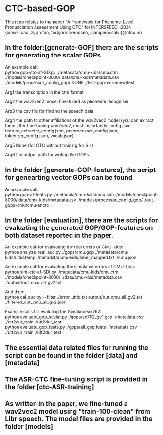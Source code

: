 # CTC-based-GOP
This repo relates to the paper "A Framework for Phoneme-Level Pronunciation Assessment Using CTC" for INTERSPEECH2024 <br />
{xinwei.cao, zijian.fan, torbjorn.svendsen, giampiero.salvi}@ntnu.no

## In the folder:[generate-GOP] there are the scripts for generating the scalar GOPs
An example call: <br />
python gop-ctc-af-SD.py ./metadata/cmu-kids/cmu.ctm ./models/checkpoint-8000/  data/cmu-kids/metadata.csv ./models/processor_config_gop/ NONE ./test-gop-normnew/test

Arg1  the transcription in the ctm format

Arg2  the wav2vec2 model fine-tuned as phoneme recogniser

Arg3  the csv file for finding the speech data

Arg4  the path to other affiliations of the wav2vec2 model (you can extract them after fine-tuning wav2vec2, most importantly config.json,  feature_extractor_config.json,  preprocessor_config.json,  tokenizer_config.json,  vocab.json)

Arg5  None (for CTC without training for SIL)

Arg6  the output path for writing the GOPs

## In the folder [generate-GOP-features], the script for genearting vector GOPs can be found
An example call: <br />
python gop-af-feats.py ./metadata/cmu-kids/cmu.ctm ./models/checkpoint-8000/ data/cmu-kids/metadata.csv ./models/processor_config_gop/ ./out-gops-cmu/cmu-enctc

## In the folder [evaluation], there are the scripts for evaluating the generated GOP/GOP-features on both dataset reported in the paper. 
An example call for evaluating the real errors of CMU-kids:<br />
python analyze_real_auc.py ./gops/cmu.gop ./metadata/cmu-kids/uttid.temp ./metadata/cmu-kids/label_mapped.txt ./cmu.json <br />

An example call for evaluating the simulated errors of CMU-kids: <br />
python sim-ctc-af-SDI.py ./metadata/cmu-kids/cmu.ctm ./models/checkpoint-8000/ ./data/cmu-kids/metadata.csv ./output/out_cmu_all_gv2.txt

And then: <br />
python cal_auc.py --filter ./error_uttid.txt output/out_cmu_all_gv2.txt ./filtered_out_cmu_all_gv2.json

Example calls for evaluting the Speakocean762: <br />
python evaluate_gop_scalar.py ./gops/so762_gv1.gop ./metadata.csv ./utt2dur_train ./utt2dur_test <br />
python evaluate_gop_feats.py ./gops/all_gop.feats ./metadata.csv ./utt2dur_train ./utt2dur_test

## The essential data related files for running the script can be found in the folder [data] and [metadata]

## The ASR-CTC fine-tuning script is provided in the folder [ctc-ASR-training]
## As written in the paper, we fine-tuned a wav2vec2 model using "train-100-clean" from Librispeech. The model files are provided in the folder [models]
